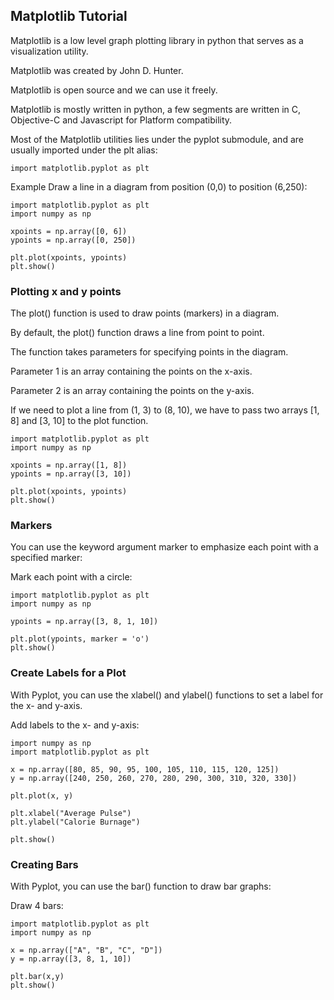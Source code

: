 ## Matplotlib Tutorial
Matplotlib is a low level graph plotting library in python that serves as a visualization utility.  
  
Matplotlib was created by John D. Hunter. 

Matplotlib is open source and we can use it freely.  

Matplotlib is mostly written in python, a few segments are written in C, Objective-C and Javascript for Platform compatibility. 

Most of the Matplotlib utilities lies under the pyplot submodule, and are usually imported under the plt alias:
```
import matplotlib.pyplot as plt
```
Example
Draw a line in a diagram from position (0,0) to position (6,250):
```
import matplotlib.pyplot as plt
import numpy as np

xpoints = np.array([0, 6])
ypoints = np.array([0, 250])

plt.plot(xpoints, ypoints)
plt.show()
```
### Plotting x and y points

The plot() function is used to draw points (markers) in a diagram.

By default, the plot() function draws a line from point to point.

The function takes parameters for specifying points in the diagram.

Parameter 1 is an array containing the points on the x-axis.

Parameter 2 is an array containing the points on the y-axis.

If we need to plot a line from (1, 3) to (8, 10), we have to pass two arrays [1, 8] and [3, 10] to the plot function.
```
import matplotlib.pyplot as plt
import numpy as np

xpoints = np.array([1, 8])
ypoints = np.array([3, 10])

plt.plot(xpoints, ypoints)
plt.show()
```
### Markers
You can use the keyword argument marker to emphasize each point with a specified marker:

Mark each point with a circle:
```
import matplotlib.pyplot as plt
import numpy as np

ypoints = np.array([3, 8, 1, 10])

plt.plot(ypoints, marker = 'o')
plt.show()
```
### Create Labels for a Plot
With Pyplot, you can use the xlabel() and ylabel() functions to set a label for the x- and y-axis.

Add labels to the x- and y-axis:
```
import numpy as np
import matplotlib.pyplot as plt

x = np.array([80, 85, 90, 95, 100, 105, 110, 115, 120, 125])
y = np.array([240, 250, 260, 270, 280, 290, 300, 310, 320, 330])

plt.plot(x, y)

plt.xlabel("Average Pulse")
plt.ylabel("Calorie Burnage")

plt.show()
```
### Creating Bars
With Pyplot, you can use the bar() function to draw bar graphs:

Draw 4 bars:
```
import matplotlib.pyplot as plt
import numpy as np

x = np.array(["A", "B", "C", "D"])
y = np.array([3, 8, 1, 10])

plt.bar(x,y)
plt.show()
```
